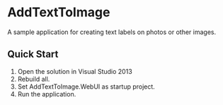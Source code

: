 # AddTextToImage

A sample application for creating text labels on photos or other images.

## Quick Start

1. Open the solution in Visual Studio 2013
2. Rebuild all.
3. Set AddTextToImage.WebUI as startup project.
4. Run the application.


